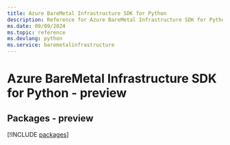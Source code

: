 ```yaml
---
title: Azure BareMetal Infrastructure SDK for Python
description: Reference for Azure BareMetal Infrastructure SDK for Python
ms.date: 09/09/2024
ms.topic: reference
ms.devlang: python
ms.service: baremetalinfrastructure
---
```

# Azure BareMetal Infrastructure SDK for Python - preview
## Packages - preview
[!INCLUDE [packages](baremetal-infrastructure-index.md)]